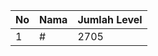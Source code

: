 | No | Nama            | Jumlah Level |
|----|-----------------|--------------|
| 1  | #    |    2705        |
